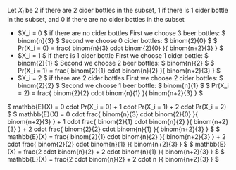 Let $X_i$ be 2 if there are 2 cider bottles in the subset, 1 if there is 1 cider bottle in the subset, and 0 if there are no cider bottles in the subset

<ul>
<li> $X_i = 0 $ if there are no cider bottles 
	      First we choose 3 beer bottles: $ binom{n}{3} $ 
	      Second we choose 0 cider bottles: $ binom{2}{0} $ 
	      $ Pr(X_i = 0) = frac{ binom{n}{3} cdot binom{2}{0} }{ binom{n+2}{3} } $
	<li> $X_i = 1 $ if there is 1 cider bottle 
	      First we choose 1 cider bottle: $ binom{2}{1} $ 
	      Second we choose 2 beer bottles: $ binom{n}{2} $ 
	      $ Pr(X_i = 1) = frac{ binom{2}{1} cdot binom{n}{2} }{ binom{n+2}{3} } $
	<li> $X_i = 2 $ if there are 2 cider bottles 
	      First we choose 2 cider bottles: $ binom{2}{2} $ 
	      Second we choose 1 beer bottle: $ binom{n}{1} $ 
	      $ Pr(X_i = 2) = frac{ binom{2}{2} cdot binom{n}{1} }{ binom{n+2}{3} } $
</ul>
$ mathbb{E}(X) = 0 cdot Pr(X_i = 0) + 1 cdot Pr(X_i = 1) + 2 cdot Pr(X_i = 2) $ 
$ mathbb{E}(X) = 0 cdot frac{ binom{n}{3} cdot binom{2}{0} }{ binom{n+2}{3} } + 1 cdot frac{ binom{2}{1} cdot binom{n}{2} }{ binom{n+2}{3} } + 2 cdot frac{ binom{2}{2} cdot binom{n}{1} }{ binom{n+2}{3} } $ 
$ mathbb{E}(X) = frac{ binom{2}{1} cdot binom{n}{2} }{ binom{n+2}{3} } + 2 cdot frac{ binom{2}{2} cdot binom{n}{1} }{ binom{n+2}{3} } $ 
$ mathbb{E}(X) = frac{2 cdot binom{n}{2} + 2 cdot binom{n}{1} }{ binom{n+2}{3} } $ 
$ mathbb{E}(X) = frac{2 cdot binom{n}{2} + 2 cdot n }{ binom{n+2}{3} } $
